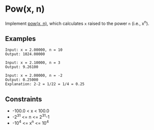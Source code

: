# Pow(x, n)
Implement [pow(x, n)](https://www.cplusplus.com/reference/valarray/pow/), which calculates `x` raised to the power `n` (i.e., x<sup>n</sup>).

## Examples
```
Input: x = 2.00000, n = 10
Output: 1024.00000
```
```
Input: x = 2.10000, n = 3
Output: 9.26100
```
```
Input: x = 2.00000, n = -2
Output: 0.25000
Explanation: 2-2 = 1/22 = 1/4 = 0.25
```

## Constraints
* -100.0 < x < 100.0
* -2<sup>31</sup> <= n <= 2<sup>31</sup>-1
* -10<sup>4</sup> <= x<sup>n</sup> <= 10<sup>4</sup>
